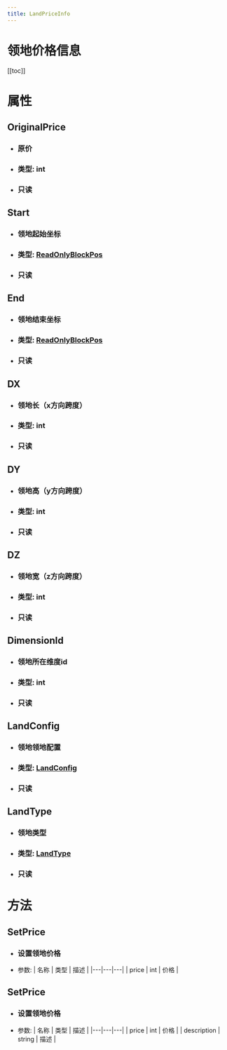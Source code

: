 ```yaml
---
title: LandPriceInfo
---
```


<h1>领地价格信息</h1>

[[toc]]

# 属性
## OriginalPrice
- ### 原价
- ### 类型: int
- ### 只读
## Start
- ### 领地起始坐标
- ### 类型: [ReadOnlyBlockPos](../types/ReadOnlyBlockPos.md)
- ### 只读
## End
- ### 领地结束坐标
- ### 类型: [ReadOnlyBlockPos](../types/ReadOnlyBlockPos.md)
- ### 只读
## DX
- ### 领地长（x方向跨度）
- ### 类型: int
- ### 只读
## DY
- ### 领地高（y方向跨度）
- ### 类型: int
- ### 只读
## DZ
- ### 领地宽（z方向跨度）
- ### 类型: int
- ### 只读
## DimensionId
- ### 领地所在维度id
- ### 类型: int
- ### 只读
## LandConfig
- ### 领地领地配置
- ### 类型: [LandConfig](../types/LandConfig.md)
- ### 只读
## LandType
- ### 领地类型
- ### 类型: [LandType](../enums/LandType.md)
- ### 只读
# 方法
## SetPrice
- ### 设置领地价格
- 参数:
    | 名称 | 类型 | 描述 |
    |---|---|---|
   | price | int | 价格 |
## SetPrice
- ### 设置领地价格
- 参数:
    | 名称 | 类型 | 描述 |
    |---|---|---|
   | price | int | 价格 |
   | description | string | 描述 |